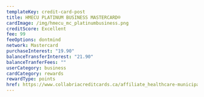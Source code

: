 ```yaml
---
templateKey: credit-card-post
title: HMECU PLATINUM BUSINESS MASTERCARD®
cardImage: /img/hmecu_mc_platinumbusiness.png
creditScore: Excellent
fee: 99
feeOptions: dontmind
network: Mastercard
purchaseInterest: "19.90"
balanceTransferInterest: "21.90"
balanceTranferFees: ""
userCategory: business
cardCategory: rewards
rewardType: points
href: https://www.collabriacreditcards.ca/affiliate_healthcare-municipal-employees-credit-union/business-cards/pc82/card_national-platinum-business-mastercard
---
```


